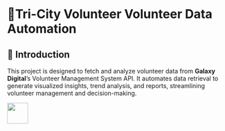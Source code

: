  # 🚀Tri-City Volunteer Volunteer Data Automation 

## 📌 Introduction
This project is designed to fetch and analyze volunteer data from **Galaxy Digital**’s Volunteer Management System API. It automates data retrieval to generate visualized insights, trend analysis, and reports, streamlining volunteer management and decision-making.


<a href="url"><img src="[http://url.to/image.png](https://raw.githubusercontent.com/your-username/your-repo/main/images/dashboard.png](https://github.com/user-attachments/assets/2d789462-d227-4a65-9376-fbdd4fc12395)" align="left" height="48" width="48" ></a>
